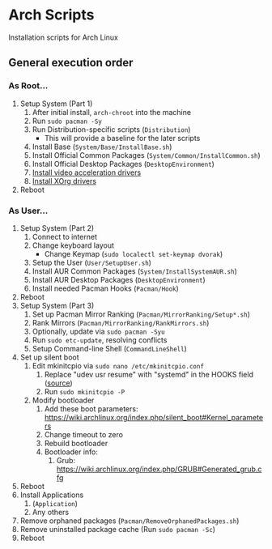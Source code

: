 # Arch Scripts
Installation scripts for Arch Linux

## General execution order

### As Root...

1. Setup System (Part 1)
    1. After initial install, `arch-chroot` into the machine
    2. Run `sudo pacman -Sy`
    3. Run Distribution-specific scripts (`Distribution`)
        * This will provide a baseline for the later scripts
    4. Install Base (`System/Base/InstallBase.sh`)
    5. Install Official Common Packages (`System/Common/InstallCommon.sh`)
    6. Install Official Desktop Packages (`DesktopEnvironment`)
    7. [Install video acceleration drivers](https://wiki.archlinux.org/index.php/Hardware_video_acceleration#Installation)
    8. [Install XOrg drivers](https://wiki.archlinux.org/index.php/xorg#Driver_installation)
2. Reboot

### As User...

1. Setup System (Part 2)
    1. Connect to internet
    2. Change keyboard layout
        * Change Keymap (`sudo localectl set-keymap dvorak`)
    3. Setup the User (`User/SetupUser.sh`)
    4. Install AUR Common Packages (`System/InstallSystemAUR.sh`)
    5. Install AUR Desktop Packages (`DesktopEnvironment`)
    6. Install needed Pacman Hooks (`Pacman/Hook`)
2. Reboot
3. Setup System (Part 3)
    1. Set up Pacman Mirror Ranking (`Pacman/MirrorRanking/Setup*.sh`)
    2. Rank Mirrors (`Pacman/MirrorRanking/RankMirrors.sh`)
    3. Optionally, update via `sudo pacman -Syu`
    4. Run `sudo etc-update`, resolving conflicts
    5. Setup Command-line Shell (`CommandLineShell`)
4. Set up silent boot
    1. Edit mkinitcpio via `sudo nano /etc/mkinitcpio.conf`
        1. Replace "udev usr resume" with "systemd" in the HOOKS field ([source](https://wiki.archlinux.org/index.php/mkinitcpio#Common_hooks))
        2. Run `sudo mkinitcpio -P`
    2. Modify bootloader
        1. Add these boot parameters: https://wiki.archlinux.org/index.php/silent_boot#Kernel_parameters
        2. Change timeout to zero
        3. Rebuild bootloader
        4. Bootloader info:
            1. Grub: https://wiki.archlinux.org/index.php/GRUB#Generated_grub.cfg
5. Reboot
6. Install Applications
    1. (`Application`)
    2. Any others
7. Remove orphaned packages (`Pacman/RemoveOrphanedPackages.sh`)
8. Remove uninstalled package cache (Run `sudo pacman -Sc`)
9. Reboot
